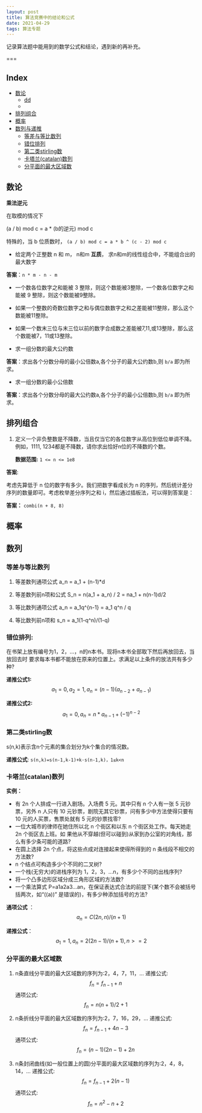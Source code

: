 ```yaml
---
layout: post
title: 算法竞赛中的结论和公式
date: 2021-04-29
tags: 算法专题   
---
```


记录算法题中能用到的数学公式和结论，遇到新的再补充。

===

Index
---
<!-- TOC -->

- [数论](#数论)
  - [dd](#dd)
  - 
- [排列组合](#排列组合)
- [概率](#概率)
- [数列与递推](#数列)
  - [等差与等比数列](#等差与等比数列)
  - [错位排列](#错位排列)
  - [第二类stirling数](#第二类stirling数)
  - [卡塔兰(catalan)数列](#卡塔兰(catalan)数列)
  - [分平面的最大区域数](#分平面的最大区域数)

<!-- /TOC -->

## 数论

**乘法逆元**

在取模的情况下

(a / b) mod c =  a * (b的逆元) mod c

特殊的，当 b 位质数时， `(a / b) mod c = a * b ^ (c - 2) mod c` 


- 给定两个正整数 n 和 m， n和m **互质**， 求n和m的线性组合中，不能组合出的最大数字

**答案**：`n * m - n - m`

- 一个数各位数字之和能被 3 整除，则这个数能被3整除，一个数各位数字之和能被 9 整除，则这个数能被9整除。

- 如果一个整数的奇数位数字之和与偶位数数字之和之差能被11整除，那么这个数能被11整除。

- 如果一个数末三位与末三位以前的数字合成数之差能被7,11,或13整除，那么这个数能被7，11或13整除。

- 求一组分数的最大公约数

**答案**：求出各个分数分母的最小公倍数a,各个分子的最大公约数b,则 `b/a` 即为所求。

-  求一组分数的最小公倍数

**答案**：求出各个分数分母的最大公约数a,各个分子的最小公倍数b,则 `b/a` 即为所求。




## 排列组合

1. 定义一个非负整数是不降数，当且仅当它的各位数字从高位到低位单调不降。
   例如，1111, 1234都是不降数，请你求出恰好n位的不降数的个数。

   **数据范围:** `1 <= n <= 1e8`

**答案**: 

考虑先算低于 n 位的数字有多少。我们把数字看成长为 n 的序列，然后统计差分序列的数量即可。考虑枚举差分序列之和 i，然后通过插板法，可以得到答案是：

**答案：** `combi(n + 8, 8)` 



## 概率


## 数列

### 等差与等比数列

1. 等差数列通项公式 a_n = a_1 + (n-1)*d 

2. 等差数列前n项和公式 S_n = n(a_1 + a_n) / 2 = na_1 + n(n-1)d/2

3. 等比数列通项公式 a_n = a_1q^{n-1} = a_1 q^n / q

4. 等比数列前n项和 s_n = a_1(1-q^n)/(1-q)

### 错位排列:
  在书架上放有编号为1，2，...，n的n本书。现将n本书全部取下然后再放回去，当放回去时
要求每本书都不能放在原来的位置上。求满足以上条件的放法共有多少种?

**递推公式1:**  $$a_1 = 0, a_2 = 1, a_n = (n-1)(a_{n-2} + a_{n-1})  $$

**递推公式2:**  $$a_1 = 0, a_n = n*a_{n-1} + (-1)^{n-2}$$

### 第二类stirling数

s(n,k)表示含n个元素的集合划分为k个集合的情况数。

**递推公式**: `s(n,k)=s(n-1,k-1)+k·s(n-1,k)，1≤k<n`

### 卡塔兰(catalan)数列

**实例：**
- 有 2n 个人排成一行进入剧场。入场费 5 元。其中只有 n 个人有一张 5 元钞票，另外 n 人只有 10 元钞票，剧院无其它钞票，问有多少中方法使得只要有 10 元的人买票，售票处就有 5 元的钞票找零?
- 一位大城市的律师在她住所以北 n 个街区和以东 n 个街区处工作。每天她走 2n 个街区去上班。如 果他从不穿越(但可以碰到)从家到办公室的对角线，那么有多少条可能的道路?
- 在圆上选择 2n 个点，将这些点成对连接起来使得所得到的 n 条线段不相交的方法数?
- n 个结点可构造多少个不同的二叉树?
- 一个栈(无穷大)的进栈序列为 1，2，3，...n，有多少个不同的出栈序列?
- 将一个凸多边形区域分成三角形区域的方法数?
- 一个乘法算式 P=a1a2a3...an，在保证表达式合法的前提下(某个数不会被括号括两次，如“((a))” 是错误的)，有多少种添加括号的方法?

**通项公式** ： $$a_n = C(2n, n) / (n + 1)$$

**递推公式**： $$a_1 = 1, a_n = 2(2n-1) / (n+1) , n >= 2$$

### 分平面的最大区域数

1. n条直线分平面的最大区域数的序列为:2，4，7，11，...
    递推公式:$$f_n=f_{n-1}+n$$
    通项公式:$$f_n=n(n+1)/2+1$$

2. n条折线分平面的最大区域数的序列为:2，7，16，29，...
    递推公式:$$f_n=f_{n-1}+4n-3$$
    通项公式:$$f_n=(n-1)(2n-1)+2n$$

3. n条封闭曲线(如一般位置上的圆)分平面的最大区域数的序列为:2，4，8，14，...
    递推公式: $$f_n=f_{n-1}+2(n-1)$$
    通项公式: $$f_n=n^2-n+2$$